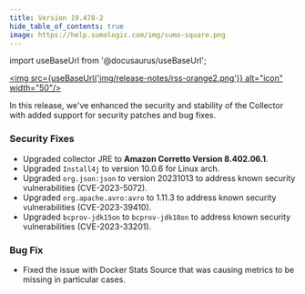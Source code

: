 ```yaml
---
title: Version 19.478-2
hide_table_of_contents: true
image: https://help.sumologic.com/img/sumo-square.png
---
```


import useBaseUrl from '@docusaurus/useBaseUrl';

<a href="https://help.sumologic.com/release-notes-collector/rss.xml"><img src={useBaseUrl('img/release-notes/rss-orange2.png')} alt="icon" width="50"/></a>

In this release, we've enhanced the security and stability of the Collector with added support for security patches and bug fixes.

### Security Fixes

- Upgraded collector JRE to **Amazon Corretto Version 8.402.06.1**.
- Upgraded `Install4j` to version 10.0.6 for Linux arch.
- Upgraded `org.json:json` to version 20231013 to address known security vulnerabilities (CVE-2023-5072).
- Upgraded `org.apache.avro:avro` to 1.11.3 to address known security vulnerabilities (CVE-2023-39410).
- Upgraded `bcprov-jdk15on` to `bcprov-jdk18on` to address known security vulnerabilities (CVE-2023-33201).

### Bug Fix

- Fixed the issue with Docker Stats Source that was causing metrics to be missing in particular cases.

